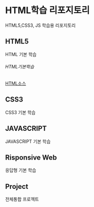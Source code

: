 # HTML학습 리포지토리

HTML5,CSS3, JS 학습용 리포지토리

## HTML5 
HTML 기본 학습

###### HTML기본학습
[HTML소스](https://github.com/hyojin-park24/Study-HTML/tree/main/01_HTML)


## CSS3
CSS3 기본 학습


## JAVASCRIPT 
JAVASCRIPT 기본 학습

## Risponsive Web
응답형  기본 학습

## Project
전체통합 프로젝트
